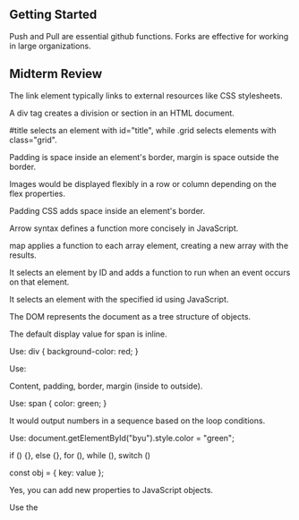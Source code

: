 ## Getting Started
Push and Pull are essential github functions. Forks are effective for working in large organizations.


## Midterm Review
The link element typically links to external resources like CSS stylesheets.

A div tag creates a division or section in an HTML document.

#title selects an element with id="title", while .grid selects elements with class="grid".

Padding is space inside an element's border, margin is space outside the border.

Images would be displayed flexibly in a row or column depending on the flex properties.

Padding CSS adds space inside an element's border.

Arrow syntax defines a function more concisely in JavaScript.

map applies a function to each array element, creating a new array with the results.

It selects an element by ID and adds a function to run when an event occurs on that element.

It selects an element with the specified id using JavaScript.

The DOM represents the document as a tree structure of objects.

The default display value for span is inline.

Use: div { background-color: red; }

Use:

Content, padding, border, margin (inside to outside).

Use: span { color: green; }

It would output numbers in a sequence based on the loop conditions.

Use: document.getElementById("byu").style.color = "green";

if () {}, else {}, for (), while (), switch ()

const obj = { key: value };

Yes, you can add new properties to JavaScript objects.

Use the <script> tag.

document.querySelector('span').textContent = 'crow';

JSON is a lightweight data interchange format.

These are various Linux/Unix commands for file and system management.

ssh creates a remote shell session.

-la shows all files (including hidden) in a detailed list format.

.click is the top-level domain, banana is a subdomain, fruit.bozo.click is the root domain.

Yes, a web certificate is necessary for HTTPS.

A DNS A record points to an IP address, not another A record.
443 for HTTPS, 80 for HTTP, 22 for SSH.
It would output based on the Promise resolution order and any chaining.


## Final Review
1. The default ports for common protocols are:
   - HTTP: 80
   - HTTPS: 443
   - SSH: 22

2. HTTP status codes indicate:
   - 300 range: Content redirection or caching
   - 400 range: Client errors
   - 500 range: Server errors

3. The HTTP Content-Type header allows you to specify the media type of the resource being sent in the HTTP message body. It tells the recipient what kind of data is being sent and how to interpret it. (Standard HTTP headers: Content-Type, Host, Cookie... NOT: Language)

4. Different types of cookies provide the following security features:
   - Secure cookie: Only sent over HTTPS connections
   - HttpOnly cookie: Cannot be accessed by JavaScript
   - SameSite cookie: Controls when cookies are sent with cross-site requests
   In general, cookies allow servers to save data on clients

5.
   ```javascript
   app.use(function (req, res, next) {
      console.log('paul');
      next);
   });
   
   app.put('/fav/:person', (req, res, next) → {
      console.olog(ringo');
      next();
   });
   
   app-get('/fav/:person', (req, res, next) → {
      console.log(req.params.person);
      next();
   });
   
   app-get('/*', (req, res, next) → {
      console.log('john');
      next ();
   });
   
   app.use((_req, res) → res.send());
   ```
   Here's why this sequence occurs:
- "paul" is logged first because the app.use() middleware is executed for all incoming requests, regardless of the HTTP method or route. This middleware runs first and calls next() to pass control to the next middleware.
- "george" is logged next because it matches the GET route for '/fav/:person'. The req.params.person value is "george" in this case, which is logged to the console. This route handler also calls next() to continue to the next middleware.
- "john" is logged last because the app.get('/*', ...) route matches all GET requests. Even though a more specific route has already been matched, Express continues through all middleware and route handlers unless the response is sent or the chain is otherwise terminated.
The "ringo" console.log is not executed because it's in a PUT route handler, and our request is a GET request.


7. What document matches this MongoDB query? ```{ $or: [{name:/J.*/}, Iscore: {$1t:3331}```

6. A front-end JavaScript fetch to an Express service might look like:
   ```javascript
   fetch('/api/endpoint')
     .then(response => response.json())
     .then(data => console.log(data))
     .catch(error => console.error('Error:', error));
   ```
   This would return a Promise that resolves with the response data.
   ```javascript
   secureApiRouter.get('/userName', async (req, res) => {
      const authToken = req.cookies[authCookieName];
      const user = await DB.getUserByToken(authToken);
      if (user) {
         res.status(200).send({ name: user.email });
      } else {
         res.status(401).send({ msg: 'Unauthorized' });
      }
   })
   ```

8. For a MongoDB query {name: "Mark"}, the matching documents would look like:
   ```json
   {
     "_id": ObjectId("..."),
     "name": "Mark",
     ...
   }
   ```
   

9. User passwords should be stored using strong, slow hashing algorithms like bcrypt, Argon2, or PBKDF2, with unique salts for each password. They should never be stored in plain text. Hashing passwords makes them unreadable.

10. Example of Node.js WebSocket code:
   Backend:
   ```javascript
   const WebSocket = require('ws');
   const wss = new WebSocket.Server({ port: 8080 });
   
   wss.on('connection', function connection(ws) {
     ws.on('message', function incoming(message) {
       console.log('received: %s', message);
     });
     ws.send('Connected to WebSocket server');
   });
   ```
   
   Frontend:
   ```javascript
   const socket = new WebSocket('ws://localhost:8080');
   
   socket.onopen = function(event) {
     console.log('Connected to WebSocket');
   };
   
   socket.onmessage = function(event) {
     console.log('Message from server:', event.data);
   };
   ```
   
   The front end will log:
   ```
   Connected to WebSocket
   Message from server: Connected to WebSocket server
   ```

   Also...

   ```javascript
   wss.on('connection', (ws) => {
    const connection = { id: ++id, alive: true, ws: ws };
    connections.push(connection);

    // Forward messages to everyone except the sender
    ws.on('message', function message(data) {
      connections.forEach((c) => {
        if (c.id !== connection.id) {
          c.ws.send(data);
        }
      });
    });

    // Remove the closed connection so we don't try to forward anymore
    ws.on('close', () => {
      const pos = connections.findIndex((o, i) => o.id === connection.id);
      if (pos >= 0) {
        connections.splice(pos, 1);
      }
    });

    // Respond to pong messages by marking the connection alive
    ws.on('pong', () => {
      connection.alive = true;
    });
  });

  // Keep active connections alive
  setInterval(() => {
    connections.forEach((c) => {
      if (!c.alive) {
        c.ws.terminate();
      } else {
        c.alive = false;
        c.ws.ping();
      }
    });
  }, 10000);
```

11. The WebSocket protocol is intended to provide full-duplex, bidirectional communication between a client and server over a single TCP connection, enabling real-time data exchange with low latency. WebSocket adds value to HTTP because it is peer to peer, instead of client to server.

12. Acronym meanings:
    - JSX: JavaScript XML
    - JS: JavaScript
    - AWS: Amazon Web Services
    - NPM: Node Package Manager
    - NVM: Node Version Manager

13. A React component using React.useState creates a state variable and a function to update it, allowing the component to manage and update its own state.

14. What will the component A initially display?    == tacofish
```javascript
const B = () → <b>burger</b>;
const C = () → <b>fish</b›;
const D = () → <b>taco</b>;
const A = () → {
   const [v, updateV] = React.useState(false);
   const [x, updateX] = React.useState(B);
   
   let o = <C />;
   if (v) {
      0 = <В />;
   ｝

   React.useEffect (() → update(D), [v]);

   return (
      <p onClick={() → updateV(true)}>{x}{o}</p>
   );
};
```

16. React Hooks are used to add state and other React features to functional components without writing a class.

17. React Hooks serve the following purposes:
    - State Hook: Adds state to functional components
    - Context Hook: Subscribes to React context
    - Ref Hook: Creates a mutable reference
    - Effect Hook: Performs side effects in functional components
    - Performance Hook: Optimizes component rendering
   
18. The code "npm install ws" adds template code for websocket to my Javascript.

19. The package.json file in a Node.js project defines the project's dependencies, scripts, version, and other metadata needed for the project to run correctly.

20. The fetch function is used to make network requests, typically to retrieve resources from a server. It returns a Promise that resolves with the response to the request.

21. Linux Daemon (pm2 is an example):
    - Executes independent of the user
    - Starts when the computer is booted
    - Can fork other processes

22. Node.js is a JavaScript runtime built on Chrome's V8 JavaScript engine. It allows developers to run JavaScript on the server-side, enabling the creation of scalable network applications.

23. PM2 (Process Manager 2) is a production process manager for Node.js applications. It helps manage and keep Node.js applications alive in production environments.

24. Vite is a build tool that aims to provide a faster and leaner development experience for modern web projects. It serves as a frontend build tool and development server.

